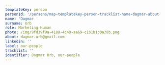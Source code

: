 ```yaml
---
templateKey: person
personId: '/persons/map-templatekey-person-tracklist-name-dagmar-about-dagmar-urb-gmail-com-personid-uuid-photo-img-dagmar_urb-removebg-preview-png-label-our-people-role-marketing-human-surname-urb-linkedin/'
name: 'Dagmar '
surname: Urb
role: Marketing Human
photo: /img/9fd39f9a-4188-4c49-aa69-c1b1b1c0a30b.png
about: dagmar.urb@gmail.com
linkedin: ''
label: our-people
tracklist: ''
identifier: Dagmar Urb, our-people
---
```

